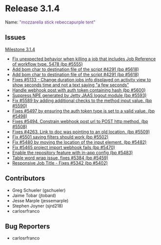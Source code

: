 # Release 3.1.4

Name: <span style="color: rebeccapurple"><span class="glyphicon glyphicon-tent"></span> "mozzarella stick rebeccapurple tent"</span>


## Issues

[Milestone 3.1.4](https://github.com/qwcontrol/qwcontrol/milestone/132)

* [Fix unexpected behavior when killing a job that includes Job Reference of workflow type. 5478 (bp #5555)](https://github.com/qwcontrol/qwcontrol/pull/5646)
* [Add bom char to destination file of the script #4291 (bp #5618)](https://github.com/qwcontrol/qwcontrol/pull/5645)
* [Add bom char to destination file of the script #4291 (bp #5618)](https://github.com/qwcontrol/qwcontrol/pull/5638)
* [Fixes #5133 - Change duration jobs info displayed on activity view to show seconds time and not a text saying "a few seconds"](https://github.com/qwcontrol/qwcontrol/pull/5622)
* [Handle webhook post with auth token containing hash (bp #5600)](https://github.com/qwcontrol/qwcontrol/pull/5601)
* [Suppress NPE generated by Jetty JAAS logout module (bp #5593)](https://github.com/qwcontrol/qwcontrol/pull/5599)
* [Fix #5589 by adding additional checks to the method input value. (bp #5590)](https://github.com/qwcontrol/qwcontrol/pull/5592)
* [Fixes #5497 by ensuring the auth token type is set to a valid value. (bp #5498)](https://github.com/qwcontrol/qwcontrol/pull/5522)
* [Fixes #5494. Constrain webhook post url to POST http method. (bp #5508)](https://github.com/qwcontrol/qwcontrol/pull/5514)
* [Fixes #4263. Link to doc was pointing to an old location. (bp #5509)](https://github.com/qwcontrol/qwcontrol/pull/5513)
* [Fix #5501 saving filters should work (bp #5502)](https://github.com/qwcontrol/qwcontrol/pull/5506)
* [Fix #5480 by moving the location of the input element. (bp #5482)](https://github.com/qwcontrol/qwcontrol/pull/5491)
* [Fix #5465 project import webhook fails (bp #5470)](https://github.com/qwcontrol/qwcontrol/pull/5489)
* [Enable the repository feature with in-app config (bp #5483)](https://github.com/qwcontrol/qwcontrol/pull/5487)
* [Table word wrap issue, fixes #5384 (bp #5459)](https://github.com/qwcontrol/qwcontrol/pull/5461)
* [Responsive Job Title - Fixes #5342 (bp #5402)](https://github.com/qwcontrol/qwcontrol/pull/5452)

## Contributors

* Greg Schueler (gschueler)
* Jaime Tobar (jtobard)
* Jesse Marple (jessemarple)
* Stephen Joyner (sjrd218)
* carlosrfranco

## Bug Reporters

* carlosrfranco